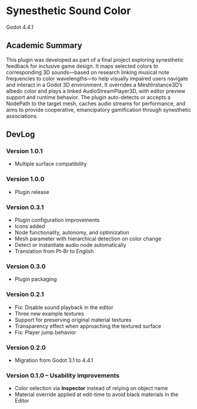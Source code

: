 # Synesthetic Sound Color
Godot 4.4.1

## Academic Summary
This plugin was developed as part of a final project exploring synesthetic feedback for inclusive game design. It maps selected colors to corresponding 3D sounds—based on research linking musical note frequencies to color wavelengths—to help visually impaired users navigate and interact in a Godot 3D environment. It overrides a MeshInstance3D’s albedo color and plays a linked AudioStreamPlayer3D, with editor preview support and runtime behavior. The plugin auto-detects or accepts a NodePath to the target mesh, caches audio streams for performance, and aims to provide cooperative, emancipatory gamification through synesthetic associations.

## DevLog

### Version 1.0.1
- Multiple surface compatibility

### Version 1.0.0
- Plugin release

### Version 0.3.1
- Plugin configuration improvements
- Icons added
- Node functionality, autonomy, and optimization
- Mesh parameter with hierarchical detection on color change
- Detect or instantiate audio node automatically
- Translation from Pt-Br to English

### Version 0.3.0
- Plugin packaging

### Version 0.2.1
- Fix: Disable sound playback in the editor
- Three new example textures
- Support for preserving original material textures
- Transparency effect when approaching the textured surface
- Fix: Player jump behavior

### Version 0.2.0
- Migration from Godot 3.1 to 4.4.1

### Version 0.1.0 – Usability improvements
- Color selection via **Inspector** instead of relying on object name
- Material override applied at edit-time to avoid black materials in the Editor
